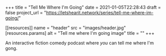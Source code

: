 +++
title = "Tell Me Where I'm Going"
date = 2021-01-05T22:28:43
draft = false
project_url = "https://letshearit.network/series/tell-me-where-im-going/"

[[resources]]
  name = "header"
  src = "images/header.jpg"
  [resources.params]
    alt = "Tell me where I'm going image"
    title = ""
+++

An interactive fiction comedy podcast where *you* can tell me where I'm gong.
